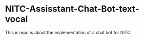 # NITC-Assisstant-Chat-Bot-text-vocal
This is repo is about the implementation of a chat bot for NITC 
